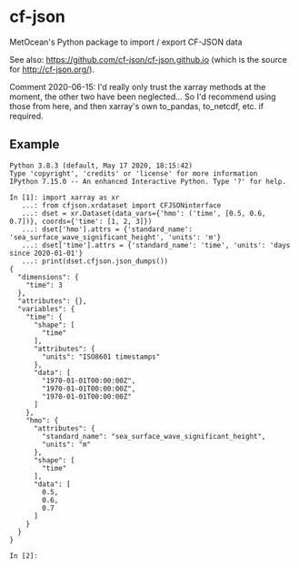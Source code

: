 # cf-json
MetOcean's Python package to import / export CF-JSON data

See also: https://github.com/cf-json/cf-json.github.io (which is the source for http://cf-json.org/).

Comment 2020-06-15: I'd really only trust the xarray methods at the moment, the other two have been neglected... So I'd recommend using those from here, and then xarray's own to_pandas, to_netcdf, etc. if required.


## Example

```python3
Python 3.8.3 (default, May 17 2020, 18:15:42)
Type 'copyright', 'credits' or 'license' for more information
IPython 7.15.0 -- An enhanced Interactive Python. Type '?' for help.

In [1]: import xarray as xr
   ...: from cfjson.xrdataset import CFJSONinterface
   ...: dset = xr.Dataset(data_vars={'hmo': ('time', [0.5, 0.6, 0.7])}, coords={'time': [1, 2, 3]})
   ...: dset['hmo'].attrs = {'standard_name': 'sea_surface_wave_significant_height', 'units': 'm'}
   ...: dset['time'].attrs = {'standard_name': 'time', 'units': 'days since 2020-01-01'}
   ...: print(dset.cfjson.json_dumps())
{
  "dimensions": {
    "time": 3
  },
  "attributes": {},
  "variables": {
    "time": {
      "shape": [
        "time"
      ],
      "attributes": {
        "units": "ISO8601 timestamps"
      },
      "data": [
        "1970-01-01T00:00:00Z",
        "1970-01-01T00:00:00Z",
        "1970-01-01T00:00:00Z"
      ]
    },
    "hmo": {
      "attributes": {
        "standard_name": "sea_surface_wave_significant_height",
        "units": "m"
      },
      "shape": [
        "time"
      ],
      "data": [
        0.5,
        0.6,
        0.7
      ]
    }
  }
}

In [2]:
```
